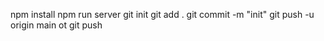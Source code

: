 <!-- import commands -->

npm install
npm run server
git init
git add .
git commit -m "init"
git push -u origin main ot git push